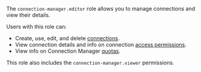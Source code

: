 The `connection-manager.editor` role allows you to manage connections and view their details.

Users with this role can:
* Create, use, edit, and delete [connections](../../metadata-hub/concepts/connection-manager.md).
* View connection details and info on connection [access permissions](../../iam/concepts/access-control/index.md).
* View info on Connection Manager [quotas](../../metadata-hub/concepts/limits.md).

This role also includes the `connection-manager.viewer` permissions.